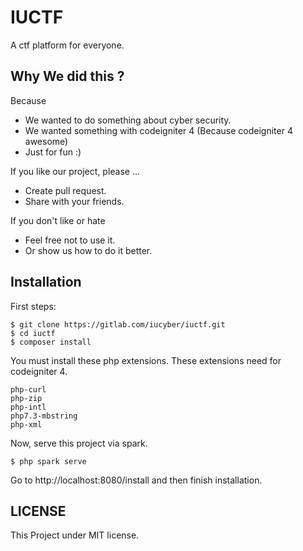 # IUCTF

A ctf platform for everyone.

## Why We did this ?

Because

* We wanted to do something about cyber security.
* We wanted something with codeigniter 4 (Because codeigniter 4 awesome)
* Just for fun :)

If you like our project, please ...

* Create pull request.
* Share with your friends.

If you don't like or hate

* Feel free not to use it.
* Or show us how to do it better.

## Installation

First steps:

```
$ git clone https://gitlab.com/iucyber/iuctf.git
$ cd iuctf
$ composer install
```

You must install these php extensions. These extensions need for codeigniter 4.

```
php-curl
php-zip
php-intl
php7.3-mbstring
php-xml
```

Now, serve this project via spark.
```
$ php spark serve
```

Go to http://localhost:8080/install and then finish installation.

## LICENSE

This Project under MIT license.